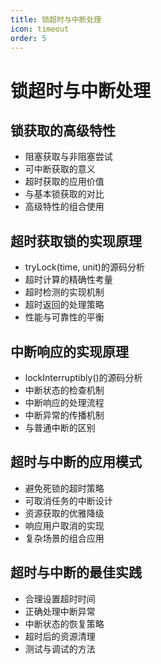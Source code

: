 ```yaml
---
title: 锁超时与中断处理
icon: timeout
order: 5
---
```


# 锁超时与中断处理

## 锁获取的高级特性

- 阻塞获取与非阻塞尝试
- 可中断获取的意义
- 超时获取的应用价值
- 与基本锁获取的对比
- 高级特性的组合使用

## 超时获取锁的实现原理

- tryLock(time, unit)的源码分析
- 超时计算的精确性考量
- 超时检测的实现机制
- 超时返回的处理策略
- 性能与可靠性的平衡

## 中断响应的实现原理

- lockInterruptibly()的源码分析
- 中断状态的检查机制
- 中断响应的处理流程
- 中断异常的传播机制
- 与普通中断的区别

## 超时与中断的应用模式

- 避免死锁的超时策略
- 可取消任务的中断设计
- 资源获取的优雅降级
- 响应用户取消的实现
- 复杂场景的组合应用

## 超时与中断的最佳实践

- 合理设置超时时间
- 正确处理中断异常
- 中断状态的恢复策略
- 超时后的资源清理
- 测试与调试的方法

